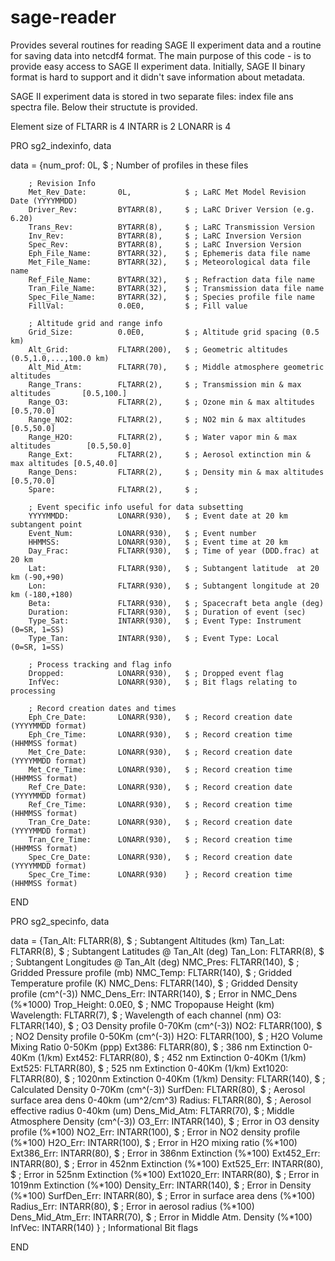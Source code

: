 sage-reader
===========

Provides several routines for reading SAGE II experiment data and a routine for saving data into netcdf4 format.
The main purpose of this code - is to provide easy access to SAGE II experiment data. Initially, SAGE II binary 
format is hard to support and it didn't save information about metadata.

SAGE II experiment data is stored in two separate files: index file ans spectra file. Below their structute is 
provided. 

Element size of FLTARR is 4
                INTARR is 2
                LONARR is 4



PRO sg2_indexinfo, data

data = {num_prof:           0L,            $ ; Number of profiles in these files

        ; Revision Info
        Met_Rev_Date:       0L,            $ ; LaRC Met Model Revision Date (YYYYMMDD)
        Driver_Rev:         BYTARR(8),     $ ; LaRC Driver Version (e.g. 6.20)
        Trans_Rev:          BYTARR(8),     $ ; LaRC Transmission Version
        Inv_Rev:            BYTARR(8),     $ ; LaRC Inversion Version
        Spec_Rev:           BYTARR(8),     $ ; LaRC Inversion Version
        Eph_File_Name:      BYTARR(32),    $ ; Ephemeris data file name
        Met_File_Name:      BYTARR(32),    $ ; Meteorological data file name
        Ref_File_Name:      BYTARR(32),    $ ; Refraction data file name
        Tran_File_Name:     BYTARR(32),    $ ; Transmission data file name
        Spec_File_Name:     BYTARR(32),    $ ; Species profile file name
        FillVal:            0.0E0,         $ ; Fill value

        ; Altitude grid and range info
        Grid_Size:          0.0E0,         $ ; Altitude grid spacing (0.5 km)
        Alt_Grid:           FLTARR(200),   $ ; Geometric altitudes (0.5,1.0,...,100.0 km)
        Alt_Mid_Atm:        FLTARR(70),    $ ; Middle atmosphere geometric altitudes
        Range_Trans:        FLTARR(2),     $ ; Transmission min & max altitudes       [0.5,100.]
        Range_O3:           FLTARR(2),     $ ; Ozone min & max altitudes              [0.5,70.0]
        Range_NO2:          FLTARR(2),     $ ; NO2 min & max altitudes                [0.5,50.0]
        Range_H2O:          FLTARR(2),     $ ; Water vapor min & max altitudes        [0.5,50.0]
        Range_Ext:          FLTARR(2),     $ ; Aerosol extinction min & max altitudes [0.5,40.0]
        Range_Dens:         FLTARR(2),     $ ; Density min & max altitudes            [0.5,70.0]
        Spare:              FLTARR(2),     $ ; 

        ; Event specific info useful for data subsetting
        YYYYMMDD:           LONARR(930),   $ ; Event date at 20 km subtangent point
        Event_Num:          LONARR(930),   $ ; Event number
        HHMMSS:             LONARR(930),   $ ; Event time at 20 km
        Day_Frac:           FLTARR(930),   $ ; Time of year (DDD.frac) at 20 km
        Lat:                FLTARR(930),   $ ; Subtangent latitude  at 20 km (-90,+90)
        Lon:                FLTARR(930),   $ ; Subtangent longitude at 20 km (-180,+180)
        Beta:               FLTARR(930),   $ ; Spacecraft beta angle (deg)
        Duration:           FLTARR(930),   $ ; Duration of event (sec)
        Type_Sat:           INTARR(930),   $ ; Event Type: Instrument (0=SR, 1=SS)
        Type_Tan:           INTARR(930),   $ ; Event Type: Local      (0=SR, 1=SS)

        ; Process tracking and flag info
        Dropped:            LONARR(930),   $ ; Dropped event flag
        InfVec:             LONARR(930),   $ ; Bit flags relating to processing

        ; Record creation dates and times
        Eph_Cre_Date:       LONARR(930),   $ ; Record creation date (YYYYMMDD format)
        Eph_Cre_Time:       LONARR(930),   $ ; Record creation time (HHMMSS format)
        Met_Cre_Date:       LONARR(930),   $ ; Record creation date (YYYYMMDD format)
        Met_Cre_Time:       LONARR(930),   $ ; Record creation time (HHMMSS format)
        Ref_Cre_Date:       LONARR(930),   $ ; Record creation date (YYYYMMDD format)
        Ref_Cre_Time:       LONARR(930),   $ ; Record creation time (HHMMSS format)
        Tran_Cre_Date:      LONARR(930),   $ ; Record creation date (YYYYMMDD format)
        Tran_Cre_Time:      LONARR(930),   $ ; Record creation time (HHMMSS format)
        Spec_Cre_Date:      LONARR(930),   $ ; Record creation date (YYYYMMDD format)
        Spec_Cre_Time:      LONARR(930)    } ; Record creation time (HHMMSS format)

END


PRO sg2_specinfo, data

data = {Tan_Alt:              FLTARR(8),     $ ; Subtangent Altitudes (km)
        Tan_Lat:              FLTARR(8),     $ ; Subtangent Latitudes  @ Tan_Alt (deg)
        Tan_Lon:              FLTARR(8),     $ ; Subtangent Longitudes @ Tan_Alt (deg)
        NMC_Pres:             FLTARR(140),   $ ; Gridded Pressure profile (mb)
        NMC_Temp:             FLTARR(140),   $ ; Gridded Temperature profile (K)
        NMC_Dens:             FLTARR(140),   $ ; Gridded Density profile (cm^(-3))
        NMC_Dens_Err:         INTARR(140),   $ ; Error in NMC_Dens (%*1000)
        Trop_Height:          0.0E0,         $ ; NMC Tropopause Height (km)
        Wavelength:           FLTARR(7),     $ ; Wavelength of each channel (nm)
        O3:                   FLTARR(140),   $ ; O3  Density profile 0-70Km (cm^(-3))
        NO2:                  FLTARR(100),   $ ; NO2 Density profile 0-50Km (cm^(-3))
        H2O:                  FLTARR(100),   $ ; H2O Volume Mixing Ratio 0-50Km (ppp)
        Ext386:               FLTARR(80),    $ ; 386 nm Extinction   0-40Km (1/km)
        Ext452:               FLTARR(80),    $ ; 452 nm Extinction   0-40Km (1/km)
        Ext525:               FLTARR(80),    $ ; 525 nm Extinction   0-40Km (1/km)
        Ext1020:              FLTARR(80),    $ ; 1020nm Extinction   0-40Km (1/km)
        Density:              FLTARR(140),   $ ; Calculated Density  0-70Km (cm^(-3))
        SurfDen:              FLTARR(80),    $ ; Aerosol surface area dens 0-40km (um^2/cm^3)
        Radius:               FLTARR(80),    $ ; Aerosol effective radius 0-40km (um)
        Dens_Mid_Atm:         FLTARR(70),    $ ; Middle Atmosphere Density (cm^(-3))
        O3_Err:               INTARR(140),   $ ; Error in  O3 density profile (%*100)
        NO2_Err:              INTARR(100),   $ ; Error in NO2 density profile (%*100)
        H2O_Err:              INTARR(100),   $ ; Error in H2O mixing ratio (%*100)
        Ext386_Err:           INTARR(80),    $ ; Error in  386nm Extinction (%*100)
        Ext452_Err:           INTARR(80),    $ ; Error in  452nm Extinction (%*100)
        Ext525_Err:           INTARR(80),    $ ; Error in  525nm Extinction (%*100)
        Ext1020_Err:          INTARR(80),    $ ; Error in 1019nm Extinction (%*100)
        Density_Err:          INTARR(140),   $ ; Error in Density (%*100)
        SurfDen_Err:          INTARR(80),    $ ; Error in surface area dens (%*100)
        Radius_Err:           INTARR(80),    $ ; Error in aerosol radius (%*100)
        Dens_Mid_Atm_Err:     INTARR(70),    $ ; Error in Middle Atm. Density (%*100)
        InfVec:               INTARR(140)    } ; Informational Bit flags

END
